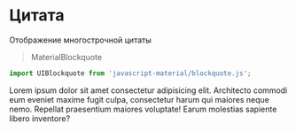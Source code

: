 # Цитата
Отображение многострочной цитаты

> MaterialBlockquote

```javascript
import UIBlockquote from 'javascript-material/blockquote.js';
```

<ui-html>
  <ui-blockquote>
    Lorem ipsum dolor sit amet consectetur adipisicing elit.
    Architecto commodi eum eveniet maxime fugit culpa, consectetur harum qui maiores neque nemo.
    Repellat praesentium maiores voluptate! Earum molestias sapiente libero inventore?
  </ui-blockquote>
</ui-html>
